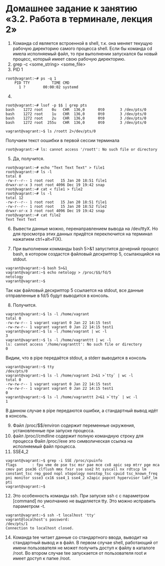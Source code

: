 # Домашнее задание к занятию «3.2. Работа в терминале, лекция 2»
1. Команда cd является встроенной в shell, т.к. она меняет текущую рабочую директорию самого процесса shell. Если бы команда cd имела исполняемый файл, то при выполнении запускался бы новый процесс, который имеет свою рабочую директорию.
2. grep -c <some_string> <some_file>
3. PID 1
```shell
root@vagrant:~# ps -q 1
    PID TTY          TIME CMD
      1 ?        00:00:02 systemd
```
4. 
```shell
root@vagrant:~# lsof -p $$ | grep pts
bash    1272 root    0u   CHR  136,0      0t0       3 /dev/pts/0
bash    1272 root    1u   CHR  136,0      0t0       3 /dev/pts/0
bash    1272 root    2u   CHR  136,0      0t0       3 /dev/pts/0
bash    1272 root  255u   CHR  136,0      0t0       3 /dev/pts/0
```
```shell
vagrant@vagrant:~$ ls /roott 2>/dev/pts/0
```
Получаем текст оошибки в первой сессии терминала
```shell
root@vagrant:~# ls: cannot access '/roott': No such file or directory
```
5. Да, получится.
```shell
root@vagrant:~# echo "Text Text Text" > file1
root@vagrant:~# ls -l
total 8
-rw-r--r-- 1 root root   15 Jan 20 18:51 file1
drwxr-xr-x 3 root root 4096 Dec 19 19:42 snap
root@vagrant:~# cat < file1 > file2
root@vagrant:~# ls -l
total 12
-rw-r--r-- 1 root root   15 Jan 20 18:51 file1
-rw-r--r-- 1 root root   15 Jan 20 18:52 file2
drwxr-xr-x 3 root root 4096 Dec 19 19:42 snap
root@vagrant:~# cat file2
Text Text Text
```
6. Вывести данные можно, перенаправлением вывода на /dev/ttyX. Но для просмотра этих данных придётся переключится на терминал нажатием ctrl+alt+F(X).

7. При выполнении комманды bash 5>&1 запустится дочерний процесс bash, в котором создастся файловый дескриптор 5, ссылающийся на stdout.

```shell
vagrant@vagrant:~$ bash 5>&1
vagrant@vagrant:~$ echo netology > /proc/$$/fd/5
netology
vagrant@vagrant:~$
```
Так как файловый дескриптор 5 ссылается на stdout, все данные отправленные в fd/5 будут выводится в консоль.

8. Получится.
```shell
vagrant@vagrant:~$ ls -l /home/vagrant
total 0
-rw-rw-r-- 1 vagrant vagrant 0 Jan 22 14:15 test
-rw-rw-r-- 1 vagrant vagrant 0 Jan 22 14:15 test1
vagrant@vagrant:~$ ls -l /home/vagrant | wc -l
3
vagrant@vagrant:~$ ls -l /home/vagranttt | wc -l
ls: cannot access '/home/vagranttt': No such file or directory
0
```
Видим, что в pipe передаётся stdout, а stderr выводится в консоль
```shell
vagrant@vagrant:~$ tty
/dev/pts/0
vagrant@vagrant:~$ ls -l /home/vagrant 2>&1 >`tty` | wc -l
total 0
-rw-rw-r-- 1 vagrant vagrant 0 Jan 22 14:15 test
-rw-rw-r-- 1 vagrant vagrant 0 Jan 22 14:15 test1
0
vagrant@vagrant:~$ ls -l /home/vagranttt 2>&1 >`tty` | wc -l
1
```
В данном случае в pipe передаются ошибки, а стандартный вывод идёт в консоль.

9. Файл /proc/$$/environ содержит переменные окружения, установленные при запуске процесса.
10. файл /proc/<PID>/cmdline содержит полную командную строку для процесса
    Файл /proc/<PID>/exe это символическая ссылка на исполняемый файл процесса.
11. SSE4_2
```shell
vagrant@vagrant:~$ grep -i SSE /proc/cpuinfo 
flags		: fpu vme de pse tsc msr pae mce cx8 apic sep mtrr pge mca cmov pat pse36 clflush mmx fxsr sse sse2 ht syscall nx rdtscp lm constant_tsc rep_good nopl xtopology nonstop_tsc cpuid tsc_known_freq pni monitor ssse3 cx16 sse4_1 sse4_2 x2apic popcnt hypervisor lahf_lm pti
vagrant@vagrant:~$ 
```
12. Это особенность команды ssh. При запуске ssh c с параметром [command] по умолчанию не выделяется tty. Это можно исправить параметром -t.
```shell
vagrant@vagrant:~$ ssh -t localhost 'tty'
vagrant@localhost's password: 
/dev/pts/1
Connection to localhost closed.
```
14. Команда tee читает данные со стандартного ввода, выводит на стандартный вывод и в файл.
В первом случае shell, работающий от имени пользователя не может получить доступ к файлу в каталоге /root. Во втором случае tee запускается от пользователя root и имеет доступ к папке /root. 